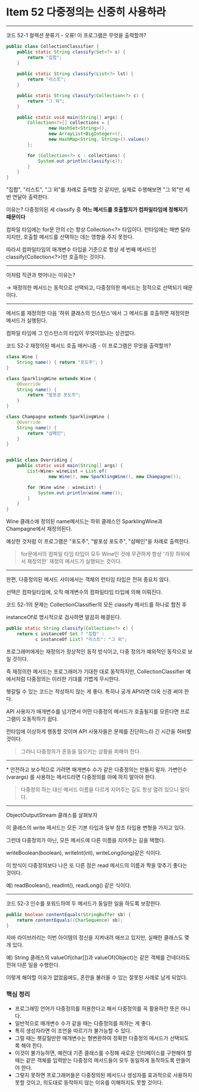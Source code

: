# Item 52 다중정의는 신중히 사용하라 

--------------------------------------------

코드 52-1 컬렉션 분류기 - 오류! 이 프로그램은 무엇을 출력할까?

``` java
public class CollectionClassifier {
    public static String classify(Set<?> s) {
        return "집합";
    }
    
    public static String classify(List<?> lst) {
        return "리스트";
    }

    public static String classify(Collection<?> c) {
        return "그 외";
    }

    public static void main(String[] args) {
        Collection<?>[] collections = {
                new HashSet<String>(),
                new ArrayList<BigInteger>(),
                new HashMap<String, String>().values()
        };

        for (Collection<?> c : collections) {
            System.out.println(classify(c));
        }
    }
}

```
"집합", "리스트", "그 외"를 차례로 출력할 것 같지만, 실제로 수행해보면 "그 외"만 세 번 연달아 출력한다. 

이유는? 다중정의된 세 classify 중 **어느 메서드를 호출할지가 컴파일타임에 정해지기 때문이다**

컴파일 타임에는 for문 안의 c는 항상 Collection<?> 타입이다. 런타임에는 매번 달라지지만, 호출할 메서드를 선택하는 데는 영향을 주지 못한다. 

따라서 컴파일타임의 매개변수 타입을 기준으로 항상 세 번째 메서드인 classify(Collection<?>)만 호출하는 것이다. 

<hr>
이처럼 직관과 벗어나는 이유는?

→ 재정의한 메서드는 동적으로 선택되고, 다중정의한 메서드는 정적으로 선택되기 때문이다. 


<hr>
메서드를 재정의한 다음 '하위 클래스의 인스턴스'에서 그 메서드를 호출하면 재정의한 메서드가 실행된다. 

컴파일 타임에 그 인스턴스의 타입이 무엇이었냐는 상관없다. 

코드 52-2 재정의된 메서드 호출 매커니즘 - 이 프로그램은 무엇을 출력할까?
``` java
class Wine {
    String name() { return "포도주"; }
}

class SparklingWine extends Wine {
    @Override
    String name() {
        return "발포성 포도주";
    }
}

class Champagne extends SparklingWine {
    @Override
    String name() {
        return "샴페인";
    }
}


public class Overriding {
    public static void main(String[] args) {
        List<Wine> wineList = List.of(
                new Wine(), new SparklingWine(), new Champagne());

        for (Wine wine : wineList) {
            System.out.println(wine.name());
        }
    }
}
```
Wine 클래스에 정의된 name메서드는 하위 클래스인 SparklingWine과 Champagne에서 재정의된다. 

예상한 것처럼 이 프로그램은 "포도주", "발포성 포도주", "샴페인"을 차례로 출력한다. 

> for문에서의 컴파일 타임 타입이 모두 Wine인 것에 무관하게 항상 '가장 하위에서 재정의한' 재정의 메서드가 실행되는 것이다. 

<hr>

한편, 다중정의된 메서드 사이에서는 객체의 런타임 타입은 전혀 중요치 않다. 

선택은 컴파일타임에, 오직 매개변수의 컴파일타임 타입에 의해 이뤄진다. 


코드 52-1의 문제는 CollectionClassifier의 모든 classify 메서드를 하나로 합친 후 

instanceOf로 명시적으로 검사하면 말끔히 해결된다. 

``` java
public static String classify(Collection<?> c) {
    return c instanceOf Set ? "집합" : 
           c instanceOf List? "리스트": "그 외"; 
```
프로그래머에게는 재정의가 정상적인 동작 방식이고, 다중 정의가 예외적인 동작으로 보일 것이다. 

즉 재정의한 메서드는 프로그래머가 기대한 대로 동작하지만, CollectionClassifier 예에서처럼 다중정의는 이러한 기대를 가볍게 무시한다. 

헷갈릴 수 있는 코드는 작성하지 않는 게 좋다. 특히나 공개 API라면 더욱 신경 써야 한다. 

API 사용자가 매개변수를 넘기면서 어떤 다중정의 메서드가 호출될지를 모른다면 프로그램이 오동작하기 쉽다. 

런타임에 이상하게 행동할 것이며 API 사용자들은 문제를 진단하느라 긴 시간을 허비할 것이다. 

> 그러니 다중정의가 혼동을 일으키는 상황을 피해야 한다. 

<hr>
* 안전하고 보수적으로 가려면 매개변수 수가 같은 다중정의는 만들지 말자. 
가변인수(varargs) 를 사용하는 메서드라면 다중정의를 아예 하지 말아야 한다. 

> 다중정의 하는 대신 메서드 이름을 다르게 지어주는 길도 항상 열려 있으니 말이다. 

<hr>

ObjectOutputStream 클래스를 살펴보자 

이 클래스의 write 메서드는 모든 기본 타입과 일부 참조 타입용 변형을 가지고 있다. 

그런데 다중정의가 아닌, 모든 메서드에 다른 이름을 지어주는 길을 택했다. 

writeBoolean(boolean), writeInt(int), writeLong(long)같은 식이다. 

이 방식이 다중정의보다 나은 또 다른 점은 read 메서드의 이름과 짝을 맞추기 좋다는 것이다. 

예) readBoolean(), readInt(), readLong() 같은 식이다. 
<hr>





코드 52-3 인수를 포워드하여 두 메서드가 동일한 일을 하도록 보장한다. 
``` java
public boolean contentEquals(StringBuffer sb) {
    return contentEquals((CharSequence) sb);
}
```

자바 라이브러리는 이번 아이템의 정신을 지켜내려 애쓰고 있지만, 실패한 클래스도 몇 개 있다. 

예) String 클래스의 valueOf(char[])과 valueOf(Object)는 같은 객체를 건네더라도 전혀 다른 일을 수행한다. 

이렇게 해야할 이유가 없었음에도, 혼란을 불러올 수 있는 잘못된 사례로 남게 되었다. 




### 핵심 정리
- 프로그래밍 언어가 다중정의를 허용한다고 해서 다중정의를 꼭 활용하란 뜻은 아니다. 
- 일반적으로 매개변수 수가 같을 때는 다중정의를 피하는 게 좋다.
- 특히 생성자라면 이 조언을 따르기가 불가능할 수 있다. 
- 그럴 때는 헷갈릴만한 매개변수는 형변환하여 정확한 다중정의 메서드가 선택되도록 해야 한다. 
- 이것이 불가능하면, 예컨대 기존 클래스를 수정해 새로운 인터페이스를 구현해야 할 때는 같은 객체를 입력받는 다중정의 메서드들이 모두 동일하게 동작하도록 만들어야 한다.
- 그렇지 못하면 프로그래머들은 다중정의된 메서드나 생성자를 효과적으로 사용하지 못할 것이고, 의도대로 동작하지 않는 이유를 이해하지도 못할 것이다. 

